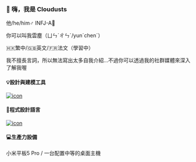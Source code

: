 ### 👋 嗨，我是 Cloudusts

他/he/him♂️ INFJ-A🔦

你可以叫我雲塵（ㄩㄣˊㄔㄣˊ/yunˊchenˊ）

🇭🇰繁中/🇬🇧英文/🇫🇷法文（學習中）

我不擅長言詞，所以無法寫出太多自我介紹...不過你可以透過我的社群媒體來深入了解我喔

#### 💡設計與建模工具

[![icon](https://skillicons.dev/icons?i=ai,xd,figma,blender&theme=dark)](https://skillicons.dev)

#### 📝程式設計語言

[![icon](https://skillicons.dev/icons?i=php,python&theme=dark)](https://skillicons.dev)

#### 💻生產力設備

小米平板5 Pro / 一台配置中等的桌面主機
